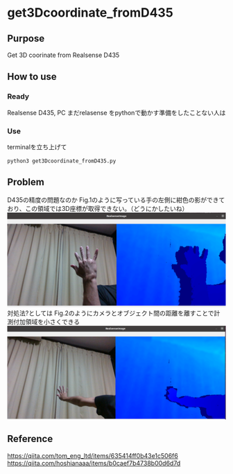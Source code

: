 # get3Dcoordinate_fromD435
## Purpose  
Get 3D coorinate from Realsense D435
## How to use  
### Ready  
Realsense D435, PC
まだrelasense をpythonで動かす準備をしたことない人は  
### Use  
terminalを立ち上げて
```
python3 get3Dcoordinate_fromD435.py
```
## Problem  
D435の精度の問題なのか Fig.1のように写っている手の左側に紺色の影ができており、この領域では3D座標が取得できない。（どうにかしたいね）  
![alt text](https://github.com/yoshi0815/get3Dcoordinate_fromD435/blob/main/errorBig.png "Title Text1")
対処法?としては Fig.2のようにカメラとオブジェクト間の距離を離すことで計測付加領域を小さくできる  
![alt text](https://github.com/yoshi0815/get3Dcoordinate_fromD435/blob/main/errorSmall.png "Logo Title Text2")
## Reference  
https://qiita.com/tom_eng_ltd/items/635414ff0b43e1c506f6  
https://qiita.com/hoshianaaa/items/b0caef7b4738b00d6d7d  

